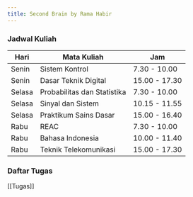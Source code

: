 ```yaml
---
title: Second Brain by Rama Habir
---
```

### Jadwal Kuliah

| Hari   | Mata Kuliah                 | Jam           |
| ------ | --------------------------- | ------------- |
| Senin  | Sistem Kontrol              | 7.30 - 10.00  |
| Senin  | Dasar Teknik Digital        | 15.00 - 17.30 |
| Selasa | Probabilitas dan Statistika | 7.30 - 10.00  |
| Selasa | Sinyal dan Sistem           | 10.15 - 11.55 |
| Selasa | Praktikum Sains Dasar       | 15.00 - 16.40 |
| Rabu   | REAC                        | 7.30 - 10.00  |
| Rabu   | Bahasa Indonesia            | 10.00 - 11.40 |
| Rabu   | Teknik Telekomunikasi       | 15.00 - 17.30 |

### Daftar Tugas
[[Tugas]]